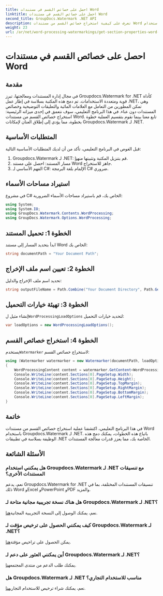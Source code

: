 ```yaml
---
title: احصل على خصائص القسم في مستندات Word
linktitle: احصل على خصائص القسم في مستندات Word
second_title: GroupDocs.Watermark .NET API
description: تعرف على كيفية استخراج خصائص القسم من مستندات Word باستخدام Groupdocs لـ .NET. عزز قدرات معالجة المستندات الخاصة بك دون عناء.
weight: 23
url: /ar/net/word-processing-watermarkings/get-section-properties-word-docs/
---
```


# احصل على خصائص القسم في مستندات Word

## مقدمة
في مجال إدارة المستندات ومعالجتها، تبرز Groupdocs.Watermark for .NET كأداة قوية ومتعددة الاستخدامات. تم دمج هذه المكتبة بسلاسة في إطار عمل .NET، وهي تمكن المطورين من التعامل مع العلامات المائية والتعليقات التوضيحية وخصائص المستندات دون عناء. في هذا البرنامج التعليمي، سوف نتعمق في إحدى ميزاته الرئيسية: استخراج خصائص القسم من مستندات Word. تابع معنا بينما نقوم بتقسيم العملية خطوة بخطوة، مما يؤدي إلى إطلاق العنان لإمكانات Groupdocs.Watermark لـ .NET.
## المتطلبات الأساسية
قبل الغوص في البرنامج التعليمي، تأكد من أن لديك المتطلبات الأساسية التالية:
1.  Groupdocs.Watermark لـ .NET: قم بتنزيل المكتبة وتثبيتها من[هنا](https://releases.groupdocs.com/Watermark/net/).
2. مسار المستند: احصل على مستند Word جاهز للاستخراج.
3. الفهم الأساسي لـ C#: الإلمام بلغة البرمجة C# ضروري.

## استيراد مساحات الأسماء
في مشروع C# الخاص بك، قم باستيراد مساحات الأسماء الضرورية:
```csharp
using System;
using System.IO;
using GroupDocs.Watermark.Contents.WordProcessing;
using GroupDocs.Watermark.Options.WordProcessing;
```
## الخطوة 1: تحميل المستند
ابدأ بتحديد المسار إلى مستند Word الخاص بك:
```csharp
string documentPath = "Your Document Path";
```
## الخطوة 2: تعيين اسم ملف الإخراج
تحديد اسم ملف الإخراج والدليل:
```csharp
string outputFileName = Path.Combine("Your Document Directory", Path.GetFileName(documentPath));
```
## الخطوة 3: تهيئة خيارات التحميل
 إنشاء مثيل ل`WordProcessingLoadOptions` لتحديد خيارات التحميل:
```csharp
var loadOptions = new WordProcessingLoadOptions();
```
## الخطوة 4: استخراج خصائص القسم
 يستخدم`Watermarker` لاستخراج خصائص القسم:
```csharp
using (Watermarker watermarker = new Watermarker(documentPath, loadOptions))
{
    WordProcessingContent content = watermarker.GetContent<WordProcessingContent>();
    Console.WriteLine(content.Sections[0].PageSetup.Width);
    Console.WriteLine(content.Sections[0].PageSetup.Height);
    Console.WriteLine(content.Sections[0].PageSetup.TopMargin);
    Console.WriteLine(content.Sections[0].PageSetup.RightMargin);
    Console.WriteLine(content.Sections[0].PageSetup.BottomMargin);
    Console.WriteLine(content.Sections[0].PageSetup.LeftMargin);
}
```

## خاتمة
في هذا البرنامج التعليمي، اكتشفنا عملية استخراج خصائص القسم من مستندات Word باستخدام Groupdocs.Watermark لـ .NET. باتباع هذه الخطوات، يمكنك دمج هذه الوظيفة بسلاسة في تطبيقات .NET الخاصة بك، مما يعزز قدرات معالجة المستندات.
## الأسئلة الشائعة
### هل يمكنني استخدام Groupdocs.Watermark لـ .NET مع تنسيقات المستندات الأخرى؟
نعم، يدعم Groupdocs.Watermark for .NET تنسيقات المستندات المختلفة، بما في ذلك Word وExcel وPowerPoint وPDF والمزيد.
### هل هناك نسخة تجريبية مجانية متاحة لـ Groupdocs.Watermark لـ .NET؟
 نعم، يمكنك الوصول إلى النسخة التجريبية المجانية[هنا](https://releases.groupdocs.com/).
### كيف يمكنني الحصول على ترخيص مؤقت لـ Groupdocs.Watermark لـ .NET؟
 يمكن الحصول على تراخيص مؤقتة[هنا](https://purchase.groupdocs.com/temporary-license/).
### أين يمكنني العثور على دعم لـ Groupdocs.Watermark لـ .NET؟
 يمكنك طلب الدعم من منتدى المجتمع[هنا](https://forum.groupdocs.com/c/watermark/19).
### هل Groupdocs.Watermark لـ .NET مناسب للاستخدام التجاري؟
 نعم، يمكنك شراء ترخيص للاستخدام التجاري[هنا](https://purchase.groupdocs.com/buy).